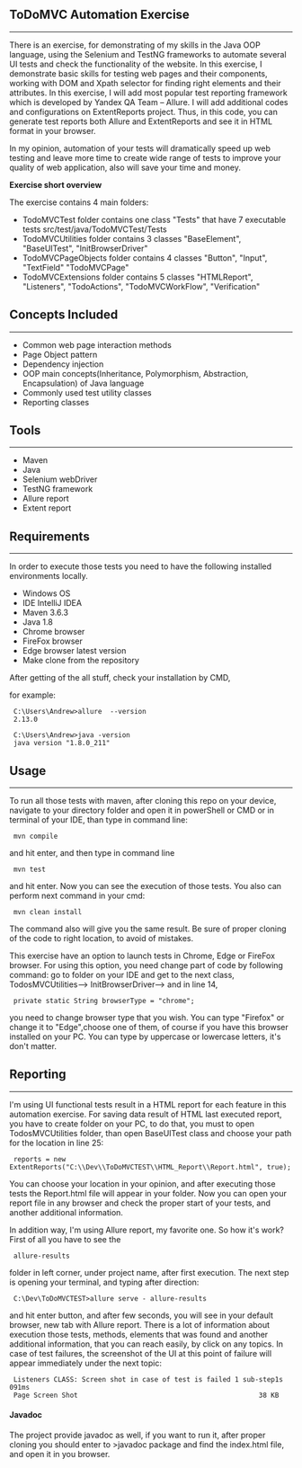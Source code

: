 ## ToDoMVC Automation Exercise

***
There is an exercise, for demonstrating of my skills
 in the Java OOP language, using the Selenium and TestNG frameworks
  to automate several UI tests and check the functionality
   of the website. In this exercise, I demonstrate basic skills for 
    testing web pages and their components, working with DOM and Xpath selector
    for finding right elements and their attributes.  In this exercise, I will
     add most popular test reporting framework which is developed
      by Yandex QA Team – Allure.  I will add additional codes
      and configurations on ExtentReports project.
      Thus, in this code, you can generate test reports both Allure and
      ExtentReports and see it in HTML format in your browser.
   
   In my opinion, automation of your tests will 
    dramatically speed up web testing and
    leave more time to create wide range of tests to improve
    your quality of web application, also will save your time and money.
   
   
 **Exercise short overview** 
 
   The exercise contains 4 main folders:
  - TodoMVCTest folder contains one class "Tests"
   that have 7 executable tests src/test/java/TodoMVCTest/Tests
  - TodoMVCUtilities folder contains 3 classes
   "BaseElement", "BaseUITest", "InitBrowserDriver"
  - TodoMVCPageObjects folder contains 4 classes
   "Button", "Input", "TextField" "TodoMVCPage"
  - TodoMVCExtensions folder contains 5 classes
   "HTMLReport", "Listeners", "TodoActions", "TodoMVCWorkFlow", "Verification"     
     
 ## Concepts Included
 
 ***
 - Common web page interaction methods
 - Page Object pattern
 - Dependency injection
 - OOP main concepts(Inheritance, Polymorphism,
   Abstraction, Encapsulation) of Java language
 - Commonly used test utility classes 
 - Reporting classes
 
 ## Tools
 
 ***
 - Maven
 - Java
 - Selenium webDriver
 - TestNG framework
 - Allure report
 - Extent report
 
 ## Requirements
 
 ***
In order to execute those tests you need to
 have the following installed environments locally.
 - Windows OS
 - IDE IntelliJ IDEA
 - Maven 3.6.3 
 - Java 1.8
 - Chrome browser 
 - FireFox browser 
 - Edge browser latest version
 - Make clone from the repository
  
  After getting of the all stuff, check your installation by CMD, 
  
  for example:
     
     C:\Users\Andrew>allure  --version
     2.13.0
     
     C:\Users\Andrew>java -version
     java version "1.8.0_211"
      
 ## Usage
 
  ***
  To run all those tests with maven, after cloning this
   repo on your device, navigate to your directory folder 
  and open it in powerShell or CMD or in terminal of 
   your IDE, than type in command line:
   
     mvn compile 
    
   and hit enter, and then type in command line 
   
     mvn test 
      
  and hit enter. Now you can see the execution of those tests.
  You also can perform next command in your cmd:
  
     mvn clean install
    
  The command also will give you the same result. Be sure of
   proper cloning of the code to right location, to avoid of mistakes.  
  
 This exercise have an option to launch tests in Chrome,
  Edge or FireFox browser. For using this option,
   you need change part of code by following command: 
    go to folder on your IDE and get to the next class,
     TodosMVCUtilities--> InitBrowserDriver--> and
 in line 14,
 
     private static String browserType = "chrome"; 
    
 you need to change browser type that you wish. You can
  type "Firefox" or change it to "Edge",choose one of them,
   of course if you have this browser installed on your PC. 
   You can type by uppercase or lowercase letters, it's don't matter.
   
## Reporting

***
I'm using UI functional tests result in a HTML report for
 each feature in this automation exercise. For saving data
  result of HTML last executed report, you have to create 
  folder on your PC, to do that, you must to open
   TodosMVCUtilities folder, than open BaseUITest class
    and choose your path for the location in line 25:
      
     reports = new ExtentReports("C:\\Dev\\ToDoMVCTEST\\HTML_Report\\Report.html", true);
      
   You can choose your location in your opinion, 
   and after executing those tests the Report.html file will
    appear in your folder. Now you can open your report file 
    in any browser and check the proper start of your tests, 
    and another additional information.
    
  In addition way, I'm using Allure report, my favorite one. 
  So how it's work? First of all you have to see the
    
     allure-results 
     
   folder in left corner, under project name,
   after first execution. The next step is
   opening your terminal, and typing after direction: 
   
     C:\Dev\ToDoMVCTEST>allure serve - allure-results
     
   and hit enter button, and after few seconds, you will see 
   in your default browser, new tab with Allure report.
   There is a lot of information about execution those tests, methods, 
   elements that was found and another additional information,
    that you can reach easily, by click on any topics.
   In case of test failures, the screenshot of the UI 
   at this point of failure will appear immediately
    under the next topic:
    
     Listeners CLASS: Screen shot in case of test is failed 1 sub-step1s 091ms
     Page Screen Shot                                             38 KB
     
     
 
#### Javadoc
The project provide javadoc as well, if you want to run it,
 after proper cloning you should enter to >javadoc package 
 and find the index.html file, and open it in you browser.
 
  